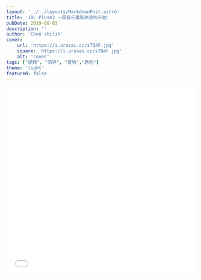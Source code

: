 ```yaml
---
layout: '../../layouts/MarkdownPost.astro'
title: 'JBL Pluse3 一段音乐熏陶旅途的开始'
pubDate: 2019-08-03
description: ''
author: 'Chen shilin'
cover:
    url: 'https://i.urusai.cc/sTQ4F.jpg'
    square: 'https://i.urusai.cc/sTQ4F.jpg'
    alt: 'cover'
tags: ["视频", "测评", "音响","原创"]
theme: 'light'
featured: false
---
```


<div align="center">
  <iframe src="//player.bilibili.com/player.html?aid=62041912&bvid=BV1Rt411u7tf&cid=107843169&p=1" scrolling="no" border="0" height="500" width="100%" frameborder="no" framespacing="0" allowfullscreen="true"></iframe>
</div>

